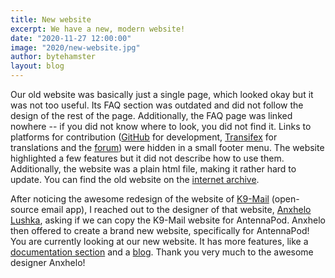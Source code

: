 ```yaml
---
title: New website
excerpt: We have a new, modern website!
date: "2020-11-27 12:00:00"
image: "2020/new-website.jpg"
author: bytehamster
layout: blog
---
```


Our old website was basically just a single page, which looked okay but it was not too useful. Its FAQ section was outdated and did not follow the design of the rest of the page. Additionally, the FAQ page was linked nowhere -- if you did not know where to look, you did not find it. Links to platforms for contribution ([GitHub](https://github.com/AntennaPod/AntennaPod/) for development, [Transifex](https://www.transifex.com/antennapod/antennapod/) for translations and the [forum](https://forum.antennapod.org/)) were hidden in a small footer menu. The website highlighted a few features but it did not describe how to use them. Additionally, the website was a plain html file, making it rather hard to update. You can find the old website on the [internet archive](https://web.archive.org/web/20200814004524/https://antennapod.org/).

After noticing the awesome redesign of the website of [K9-Mail](https://k9mail.app/) (open-source email app), I reached out to the designer of that website, [Anxhelo Lushka](https://github.com/AnXh3L0), asking if we can copy the K9-Mail website for AntennaPod. Anxhelo then offered to create a brand new website, specifically for AntennaPod! You are currently looking at our new website. It has more features, like a [documentation section](/documentation) and a [blog](/blog). Thank you very much to the awesome designer Anxhelo!
